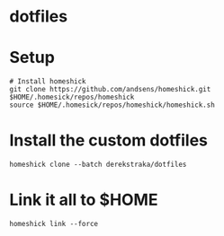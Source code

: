 dotfiles
========
# Setup
    # Install homeshick
    git clone https://github.com/andsens/homeshick.git $HOME/.homesick/repos/homeshick
    source $HOME/.homesick/repos/homeshick/homeshick.sh

# Install the custom dotfiles
    homeshick clone --batch derekstraka/dotfiles

# Link it all to $HOME
    homeshick link --force
